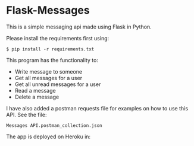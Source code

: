 # Flask-Messages

This is a simple messaging api made using Flask in Python.

Please install the requirements first using:

```
$ pip install -r requirements.txt
```

This program has the functionality to:

- Write message to someone
- Get all messages for a user
- Get all unread messages for a user
- Read a message
- Delete a message

I have also added a postman requests file for examples on how to use this API. See the file: 
```
Messages API.postman_collection.json
```

The app is deployed on Heroku in:
